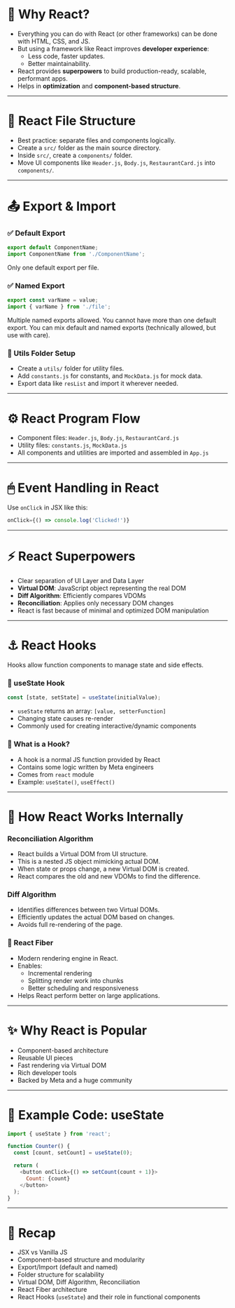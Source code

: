 
# 🧠 Why React?

- Everything you can do with React (or other frameworks) can be done with HTML, CSS, and JS.
- But using a framework like React improves **developer experience**:
  - Less code, faster updates.
  - Better maintainability.
- React provides **superpowers** to build production-ready, scalable, performant apps.
- Helps in **optimization** and **component-based structure**.

---

# 📁 React File Structure

- Best practice: separate files and components logically.
- Create a `src/` folder as the main source directory.
- Inside `src/`, create a `components/` folder.
- Move UI components like `Header.js`, `Body.js`, `RestaurantCard.js` into `components/`.

---

# 📤 Export & Import

### ✅ Default Export

```js
export default ComponentName;
import ComponentName from './ComponentName';
````

Only one default export per file.

### ✅ Named Export

```js
export const varName = value;
import { varName } from './file';
```

Multiple named exports allowed.
You cannot have more than one default export.
You can mix default and named exports (technically allowed, but use with care).

### 📁 Utils Folder Setup

  - Create a `utils/` folder for utility files.
  - Add `constants.js` for constants, and `MockData.js` for mock data.
  - Export data like `resList` and import it wherever needed.

-----

# ⚙ React Program Flow

  - Component files: `Header.js`, `Body.js`, `RestaurantCard.js`
  - Utility files: `constants.js`, `MockData.js`
  - All components and utilities are imported and assembled in `App.js`

-----

# 🖱 Event Handling in React

Use `onClick` in JSX like this:

```jsx
onClick={() => console.log('Clicked!')}
```

-----

# ⚡ React Superpowers

  - Clear separation of UI Layer and Data Layer
  - **Virtual DOM**: JavaScript object representing the real DOM
  - **Diff Algorithm**: Efficiently compares VDOMs
  - **Reconciliation**: Applies only necessary DOM changes
  - React is fast because of minimal and optimized DOM manipulation

-----

# ⚓ React Hooks

Hooks allow function components to manage state and side effects.

### 🔁 useState Hook

```js
const [state, setState] = useState(initialValue);
```

  - `useState` returns an array: `[value, setterFunction]`
  - Changing state causes re-render
  - Commonly used for creating interactive/dynamic components

### 🧠 What is a Hook?

  - A hook is a normal JS function provided by React
  - Contains some logic written by Meta engineers
  - Comes from `react` module
  - Example: `useState()`, `useEffect()`

-----

# 🧬 How React Works Internally

### Reconciliation Algorithm

  - React builds a Virtual DOM from UI structure.
  - This is a nested JS object mimicking actual DOM.
  - When state or props change, a new Virtual DOM is created.
  - React compares the old and new VDOMs to find the difference.

### Diff Algorithm

  - Identifies differences between two Virtual DOMs.
  - Efficiently updates the actual DOM based on changes.
  - Avoids full re-rendering of the page.

### 🧵 React Fiber

  - Modern rendering engine in React.
  - Enables:
      - Incremental rendering
      - Splitting render work into chunks
      - Better scheduling and responsiveness
  - Helps React perform better on large applications.

-----

# ✨ Why React is Popular

  - Component-based architecture
  - Reusable UI pieces
  - Fast rendering via Virtual DOM
  - Rich developer tools
  - Backed by Meta and a huge community

-----

# 🧪 Example Code: useState

```javascript
import { useState } from 'react';

function Counter() {
  const [count, setCount] = useState(0);

  return (
    <button onClick={() => setCount(count + 1)}>
      Count: {count}
    </button>
  );
}
```

-----

# 🔁 Recap

  - JSX vs Vanilla JS
  - Component-based structure and modularity
  - Export/Import (default and named)
  - Folder structure for scalability
  - Virtual DOM, Diff Algorithm, Reconciliation
  - React Fiber architecture
  - React Hooks (`useState`) and their role in functional components

```
```